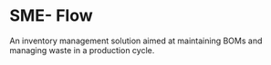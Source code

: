 # SME- Flow 
An inventory management solution aimed at maintaining BOMs and managing waste in a production cycle.
